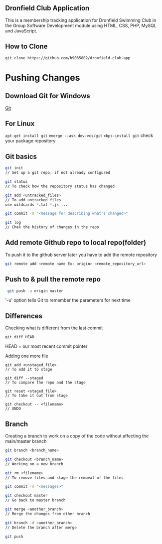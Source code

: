 ## Dronfield Club Application

This is a membership tracking application for Dronfield Swimming Club in the Group Software Development module using HTML, CSS, PHP, MySQL and JavaScript.

## How to Clone
`git clone https://github.com/b9035802/dronfield-club-app`

# Pushing Changes
## Download Git for Windows
 [Git](https://git-scm.com/download/win)
## For Linux
`apt-get install git`
`emerge --ask dev-vcs/git`
`xbps-install git`
check your package repository

## Git basics
 ``` sh 
 git init 
 // Set up a git repo, if not already configured
 
 git status
 // To check how the repository status has changed
 
 git add <untracked_files>
 // To add untracked files 
 use wildcards *.txt *.js ... 
 
 git commit -m "<message for describing what's changed>"
 
 git log 
 // Chek the history of changes in the repo 
 ```

## Add remote Github repo to local repo(folder)
To push it to the github server later you have to add the remote repository

 ``` sh
 git remote add <remote name Ex: origin> <remote_repository_url>
 ```
## Push to & pull the remote repo

``` sh
 git push -u origin master
 ```
'-u' option tells Git to remember the parameters for next time

## Differences 
Checking what is different from the last commit
```
git diff HEAD
```
HEAD = our most recent commit pointer

Adding one more file
```
git add <unstaged_file> 
// To add it to stage

git diff --staged 
// To compare the repo and the stage

git reset <staged_file> 
// To take it out from stage

git checkout -- <filename> 
// UNDO 
```

## Branch
Creating a branch to work on a copy of the code without affecting the main/master branch
``` sh
git branch <branch_name>

git checkout <branch_name>
// Working on a new branch

git rm <filename>
// To remove files and stage the removal of the files

git commit -m "<messages>"

git checkout master
// Go back to master branch

git merge <another_branch>
// Merge the changes from other branch

git branch -d <another_branch>
// Delete the branch after merge

git push
```
